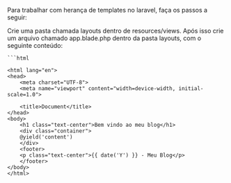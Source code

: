 Para trabalhar com herança de templates no laravel, faça os passos a seguir:

Crie uma pasta chamada layouts dentro de resources/views.
Após isso crie um arquivo chamado app.blade.php dentro da pasta layouts, com o seguinte conteúdo:


	```html

	<html lang="en">
	<head>
	    <meta charset="UTF-8">
	    <meta name="viewport" content="width=device-width, initial-scale=1.0">
	 
	    <title>Document</title>
	</head>
	<body>
	    <h1 class="text-center">Bem vindo ao meu blog</h1>
	    <div class="container">
		@yield('content')
	    </div>
	    <footer>
		<p class="text-center">{{ date('Y') }} - Meu Blog</p>
	    </footer>
	</body>
	</html>



